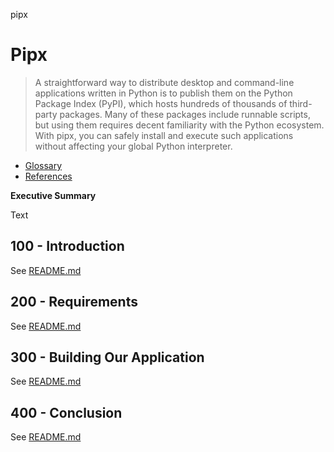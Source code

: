 pipx
# Pipx

> A straightforward way to distribute desktop and command-line applications written in Python is to publish them on the Python Package Index (PyPI), which hosts hundreds of thousands of third-party packages. Many of these packages include runnable scripts, but using them requires decent familiarity with the Python ecosystem. With pipx, you can safely install and execute such applications without affecting your global Python interpreter.

- [Glossary](./GLOSSARY.md)
- [References](./REFERENCES.md)

**Executive Summary**

Text

## 100 - Introduction

See [README.md](./100/README.md)

## 200 - Requirements

See [README.md](./200/README.md)

## 300 - Building Our Application

See [README.md](./300/README.md)

## 400 - Conclusion

See [README.md](./400/README.md)

